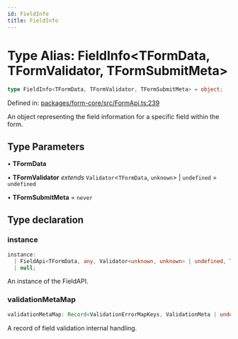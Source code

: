```yaml
---
id: FieldInfo
title: FieldInfo
---
```


# Type Alias: FieldInfo\<TFormData, TFormValidator, TFormSubmitMeta\>

```ts
type FieldInfo<TFormData, TFormValidator, TFormSubmitMeta> = object;
```

Defined in: [packages/form-core/src/FormApi.ts:239](https://github.com/TanStack/form/blob/main/packages/form-core/src/FormApi.ts#L239)

An object representing the field information for a specific field within the form.

## Type Parameters

• **TFormData**

• **TFormValidator** *extends* `Validator`\<`TFormData`, `unknown`\> \| `undefined` = `undefined`

• **TFormSubmitMeta** = `never`

## Type declaration

### instance

```ts
instance: 
  | FieldApi<TFormData, any, Validator<unknown, unknown> | undefined, TFormValidator, any, TFormSubmitMeta>
  | null;
```

An instance of the FieldAPI.

### validationMetaMap

```ts
validationMetaMap: Record<ValidationErrorMapKeys, ValidationMeta | undefined>;
```

A record of field validation internal handling.
